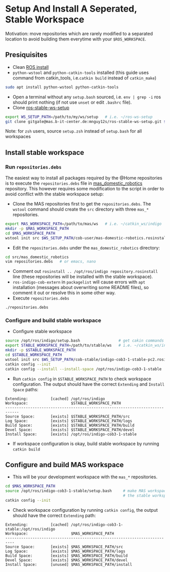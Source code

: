 # Setup And Install A Seperated, Stable Workspace

Motivation: move repositories which are rarely modified to a separated location to avoid building them everytime with your `$ROS_WORKSPACE`.

## Presiquisites

* Clean [ROS install](http://wiki.ros.org/indigo/Installation)
* `python-wstool` and `python-catkin-tools` installed (this guide uses command from catkin_tools, i.e.`catkin build` instead of `catkin_make`)
```bash
sudo apt install python-wstool python-catkin-tools
```
* Open a terminal without any `setup.bash` sourced, i.e. `env | grep -i` ros should print nothing (if not use `unset` or edit `.bashrc` file).
* Clone [ros-stable-ws-setup](https://mas.b-it-center.de/gitgate/mnguy12s/ros-stable-ws-setup)
```bash
export WS_SETUP_PATH=/path/to/my/ws/setup   # i.e. ~/ros-ws-setup
git clone gitgate@mas.b-it-center.de:mnguy12s/ros-stable-ws-setup.git $WS_SETUP_PATH
```

Note: for `zsh` users, source `setup.zsh` instead of `setup.bash` for all workspaces

## Install stable workspace

### Run `repositories.debs`
The easiest way to install all packages required by the @Home repositories is to execute the `repositories.debs` file in [mas_domestic_robotics](https://mas.b-it-center.de/gitgate/mas-group/mas_domestic_robotics) repository. This however requires some modification to the script in order to avoid conflict with the stable workspace setup:
* Clone the MAS repositories first to get the `repositories.debs`. The `wstool` command should create the `src` directory with three `mas_*` repositories.
```bash
export MAS_WORKSPACE_PATH=/path/to/mas/ws   # i.e. ~/catkin_ws/indigo
mkdir -p $MAS_WORKSPACE_PATH
cd $MAS_WORKSPACE_PATH
wstool init src $WS_SETUP_PATH/cob-user/mas-domestic-robotics.rosinstall
```
* Edit the `repositories.debs` under the `mas_domestic_robotics` directory:
```bash
cd src/mas_domestic_robotics
vim repositories.debs   # or emacs, nano
```
  * Comment out `rosinstall .. /opt/ros/indigo repository.rosinstall` line (these repositories will be installed with the stable workspace).
  * `ros-indigo-cob-extern` in `packagelist` will cause errors with `apt` installation (messages about overwriting some README files), so comment it out or resolve this in some other way.
* Execute `repositories.debs`
```bash
./repositories.debs
```

### Configure and build stable workspace
* Configure stable workspace
```bash
source /opt/ros/indigo/setup.bash                 # get cakin commands
export STABLE_WORKSPACE_PATH=/path/to/stable/ws   # i.e. ~/catkin_ws/indigo-cob3-1-stable
mkdir -p $STABLE_WORKSPACE_PATH
cd $STABLE_WORKSPACE_PATH
wstool init src $WS_SETUP_PATH/cob-stable/indigo-cob3-1-stable-pc2.rosinstall
catkin config --init
catkin config --install --install-space /opt/ros/indigo-cob3-1-stable
```
* Run `catkin config` in `$STABLE_WORKSPACE_PATH` to check workspace configuration. The output should have the correct `Extending` and `Install Space` paths:
```
Extending:          [cached] /opt/ros/indigo
Workspace:                   $STABLE_WORKSPACE_PATH
----------------------------------------------------------------------------
Source Space:       [exists] $STABLE_WORKSPACE_PATH/src
Log Space:          [exists] $STABLE_WORKSPACE_PATH/logs
Build Space:        [exists] $STABLE_WORKSPACE_PATH/build
Devel Space:        [exists] $STABLE_WORKSPACE_PATH/devel
Install Space:      [exists] /opt/ros/indigo-cob3-1-stable
```
* If workspace configuration is okay, build stable workspace by running `catkin build`

## Configure and build MAS workspace
* This will be your development workspace with the `mas_*` repositories.
```bash
cd $MAS_WORKSPACE_PATH
source /opt/ros/indigo-cob3-1-stable/setup.bash     # make MAS workspace extends
                                                    # the stable workspace
catkin config --init
```
* Check workspace configuration by running `catkin config`, the output should have the correct `Extending` path:
```
Extending:          [cached] /opt/ros/indigo-cob3-1-stable:/opt/ros/indigo
Workspace:                   $MAS_WORKSPACE_PATH
--------------------------------------------------------------------------
Source Space:       [exists] $MAS_WORKSPACE_PATH/src
Log Space:          [exists] $MAS_WORKSPACE_PATH/logs
Build Space:        [exists] $MAS_WORKSPACE_PATH/build
Devel Space:        [exists] $MAS_WORKSPACE_PATH/devel
Install Space:      [unused] $MAS_WORKSPACE_PATH/install
```

